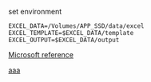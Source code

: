 
set environment
```shell
EXCEL_DATA=/Volumes/APP_SSD/data/excel
EXCEL_TEMPLATE=$EXCEL_DATA/template
EXCEL_OUTPUT=$EXCEL_DATA/output

```


[Microsoft reference](https://docs.microsoft.com/en-us/dotnet/api/overview/openxml/)

[aaa](https://araramistudio.jimdo.com/2021/03/04/c-%E3%81%A7excel%E3%81%AE%E3%82%BB%E3%83%AB%E3%81%8B%E3%82%89%E5%80%A4%E3%82%92%E5%8F%96%E5%BE%97%E3%81%99%E3%82%8B-open-xml/)
